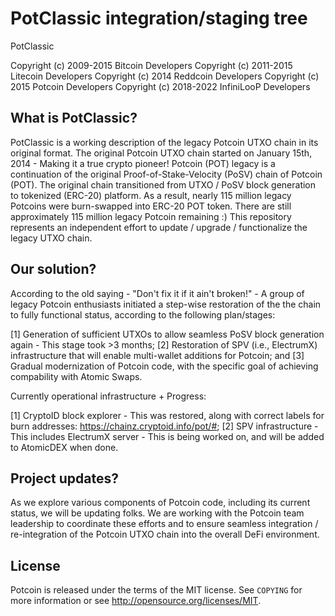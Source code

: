 PotClassic integration/staging tree
===================================

PotClassic

Copyright (c) 2009-2015 Bitcoin Developers
Copyright (c) 2011-2015 Litecoin Developers
Copyright (c) 2014 Reddcoin Developers
Copyright (c) 2015 Potcoin Developers
Copyright (c) 2018-2022 InfiniLooP Developers

What is PotClassic?
-------------------

PotClassic is a working description of the legacy Potcoin UTXO chain in its original format.
The original Potcoin UTXO chain started on January 15th, 2014 - Making it a true crypto pioneer!
Potcoin (POT) legacy is a continuation of the original Proof-of-Stake-Velocity (PoSV) chain of Potcoin (POT).
The original chain transitioned from UTXO / PoSV block generation to tokenized (ERC-20) platform.
As a result, nearly 115 million legacy Potcoins were burn-swapped into ERC-20 POT token.
There are still approximately 115 million legacy Potcoin remaining :) 
This repository represents an independent effort to update / upgrade / functionalize the legacy UTXO chain.

Our solution?
-------------

According to the old saying - "Don't fix it if it ain't broken!" - A group of legacy Potcoin enthusiasts
initiated a step-wise restoration of the the chain to fully functional status, according to the following plan/stages:

[1] Generation of sufficient UTXOs to allow seamless PoSV block generation again - This stage took >3 months; 
[2] Restoration of SPV (i.e., ElectrumX) infrastructure that will enable multi-wallet additions for Potcoin; and 
[3] Gradual modernization of Potcoin code, with the specific goal of achieving compability with Atomic Swaps.

Currently operational infrastructure + Progress:

[1] CryptoID block explorer - This was restored, along with correct labels for burn addresses: https://chainz.cryptoid.info/pot/#; 
[2] SPV infrastructure - This includes ElectrumX server - This is being worked on, and will be added to AtomicDEX when done.

Project updates?
----------------
As we explore various components of Potcoin code, including its current status, we will be updating folks.
We are working with the Potcoin team leadership to coordinate these efforts and to ensure seamless integration / re-integration 
of the Potcoin UTXO chain into the overall DeFi environment.

License
-------

Potcoin is released under the terms of the MIT license. See `COPYING` for more
information or see http://opensource.org/licenses/MIT.
